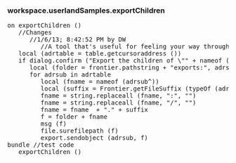 ### workspace.userlandSamples.exportChildren
<pre>
on exportChildren ()
   //Changes
      //1/6/13; 8:42:52 PM by DW
         //A tool that's useful for feeling your way through a database to find out which branches are using up most of the space. You can put the cursor on a table and each sub is exported to its own file. Look in the folder to see how big each one is. It helped me find the fat part of river2data.root in about five minutes. Wish I had this a long time ago! :-)
   local (adrtable = table.getcursoraddress ())
   if dialog.confirm ("Export the children of \"" + nameof (adrtable^) + "?\"")
      local (folder = frontier.pathstring + "exports:", adrsub, f)
      for adrsub in adrtable
         local (fname = nameof (adrsub^))
         local (suffix = Frontier.getFileSuffix (typeOf (adrsub^), true))
         fname = string.replaceall (fname, ":", "")
         fname = string.replaceall (fname, "/", "")
         fname = fname  + "." + suffix
         f = folder + fname
         msg (f)
         file.surefilepath (f)
         export.sendobject (adrsub, f)
bundle //test code
   exportChildren ()

</pre>